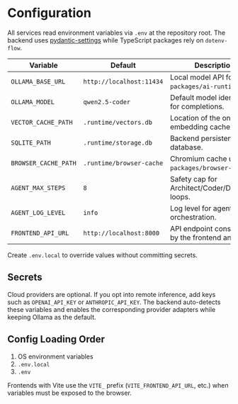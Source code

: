 # Configuration

All services read environment variables via `.env` at the repository root. The backend uses [pydantic-settings](https://docs.pydantic.dev/latest/concepts/pydantic_settings/) while TypeScript packages rely on `dotenv-flow`.

| Variable | Default | Description |
|----------|---------|-------------|
| `OLLAMA_BASE_URL` | `http://localhost:11434` | Local model API for `packages/ai-runtime`. |
| `OLLAMA_MODEL` | `qwen2.5-coder` | Default model identifier for completions. |
| `VECTOR_CACHE_PATH` | `.runtime/vectors.db` | Location of the on-disk embedding cache. |
| `SQLITE_PATH` | `.runtime/storage.db` | Backend persistence database. |
| `BROWSER_CACHE_PATH` | `.runtime/browser-cache` | Chromium cache used by `packages/browser-kit`. |
| `AGENT_MAX_STEPS` | `8` | Safety cap for Architect/Coder/Debugger loops. |
| `AGENT_LOG_LEVEL` | `info` | Log level for agent orchestration. |
| `FRONTEND_API_URL` | `http://localhost:8000` | API endpoint consumed by the frontend and CLI. |

Create `.env.local` to override values without committing secrets.

## Secrets

Cloud providers are optional. If you opt into remote inference, add keys such as `OPENAI_API_KEY` or `ANTHROPIC_API_KEY`. The backend auto-detects these variables and enables the corresponding provider adapters while keeping Ollama as the default.

## Config Loading Order

1. OS environment variables
2. `.env.local`
3. `.env`

Frontends with Vite use the `VITE_` prefix (`VITE_FRONTEND_API_URL`, etc.) when variables must be exposed to the browser.
